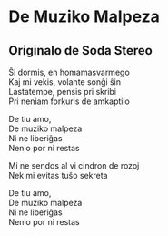 <!-- De Muziko Malpeza :: 2024-02-13 10:47:00 -->

# De Muziko Malpeza

## Originalo de Soda Stereo

Ŝi dormis, en homamasvarmego  
Kaj mi vekis, volante sonĝi ŝin  
Lastatempe, pensis pri skribi  
Pri neniam forkuris de amkaptilo  

De tiu amo,  
De muziko malpeza  
Ni ne liberiĝas  
Nenio por ni restas  

Mi ne sendos al vi cindron de rozoj  
Nek mi evitas tuŝo sekreta  

De tiu amo,  
De muziko malpeza  
Ni ne liberiĝas  
Nenio por ni restas  
